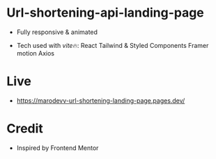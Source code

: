 # Url-shortening-api-landing-page

- Fully responsive & animated

- Tech used with *vite*🔥:
  React
  Tailwind & Styled Components
  Framer motion
  Axios

# Live

- https://marodevv-url-shortening-landing-page.pages.dev/

# Credit

- Inspired by Frontend Mentor
